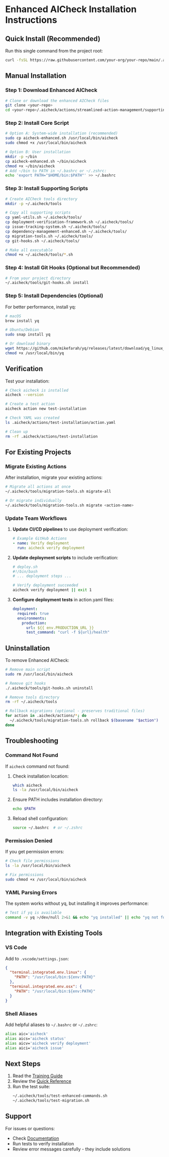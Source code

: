 # Enhanced AICheck Installation Instructions

## Quick Install (Recommended)

Run this single command from the project root:

```bash
curl -fsSL https://raw.githubusercontent.com/your-org/your-repo/main/.aicheck/actions/streamlined-action-management/supporting_docs/install.sh | bash
```

## Manual Installation

### Step 1: Download Enhanced AICheck

```bash
# Clone or download the enhanced AICheck files
git clone <your-repo>
cd <your-repo>/.aicheck/actions/streamlined-action-management/supporting_docs/
```

### Step 2: Install Core Script

```bash
# Option A: System-wide installation (recommended)
sudo cp aicheck-enhanced.sh /usr/local/bin/aicheck
sudo chmod +x /usr/local/bin/aicheck

# Option B: User installation
mkdir -p ~/bin
cp aicheck-enhanced.sh ~/bin/aicheck
chmod +x ~/bin/aicheck
# Add ~/bin to PATH in ~/.bashrc or ~/.zshrc:
echo 'export PATH="$HOME/bin:$PATH"' >> ~/.bashrc
```

### Step 3: Install Supporting Scripts

```bash
# Create AICheck tools directory
mkdir -p ~/.aicheck/tools

# Copy all supporting scripts
cp yaml-utils.sh ~/.aicheck/tools/
cp deployment-verification-framework.sh ~/.aicheck/tools/
cp issue-tracking-system.sh ~/.aicheck/tools/
cp dependency-management-enhanced.sh ~/.aicheck/tools/
cp migration-tools.sh ~/.aicheck/tools/
cp git-hooks.sh ~/.aicheck/tools/

# Make all executable
chmod +x ~/.aicheck/tools/*.sh
```

### Step 4: Install Git Hooks (Optional but Recommended)

```bash
# From your project directory
~/.aicheck/tools/git-hooks.sh install
```

### Step 5: Install Dependencies (Optional)

For better performance, install yq:

```bash
# macOS
brew install yq

# Ubuntu/Debian
sudo snap install yq

# Or download binary
wget https://github.com/mikefarah/yq/releases/latest/download/yq_linux_amd64 -O /usr/local/bin/yq
chmod +x /usr/local/bin/yq
```

## Verification

Test your installation:

```bash
# Check aicheck is installed
aicheck --version

# Create a test action
aicheck action new test-installation

# Check YAML was created
ls .aicheck/actions/test-installation/action.yaml

# Clean up
rm -rf .aicheck/actions/test-installation
```

## For Existing Projects

### Migrate Existing Actions

After installation, migrate your existing actions:

```bash
# Migrate all actions at once
~/.aicheck/tools/migration-tools.sh migrate-all

# Or migrate individually
~/.aicheck/tools/migration-tools.sh migrate <action-name>
```

### Update Team Workflows

1. **Update CI/CD pipelines** to use deployment verification:
   ```yaml
   # Example GitHub Actions
   - name: Verify deployment
     run: aicheck verify deployment
   ```

2. **Update deployment scripts** to include verification:
   ```bash
   # deploy.sh
   #!/bin/bash
   # ... deployment steps ...
   
   # Verify deployment succeeded
   aicheck verify deployment || exit 1
   ```

3. **Configure deployment tests** in action.yaml files:
   ```yaml
   deployment:
     required: true
     environments:
       production:
         url: ${{ env.PRODUCTION_URL }}
         test_command: "curl -f ${url}/health"
   ```

## Uninstallation

To remove Enhanced AICheck:

```bash
# Remove main script
sudo rm /usr/local/bin/aicheck

# Remove git hooks
./.aicheck/tools/git-hooks.sh uninstall

# Remove tools directory
rm -rf ~/.aicheck/tools

# Rollback migrations (optional - preserves traditional files)
for action in .aicheck/actions/*; do
  ~/.aicheck/tools/migration-tools.sh rollback $(basename "$action")
done
```

## Troubleshooting

### Command Not Found

If `aicheck` command not found:

1. Check installation location:
   ```bash
   which aicheck
   ls -la /usr/local/bin/aicheck
   ```

2. Ensure PATH includes installation directory:
   ```bash
   echo $PATH
   ```

3. Reload shell configuration:
   ```bash
   source ~/.bashrc  # or ~/.zshrc
   ```

### Permission Denied

If you get permission errors:

```bash
# Check file permissions
ls -la /usr/local/bin/aicheck

# Fix permissions
sudo chmod +x /usr/local/bin/aicheck
```

### YAML Parsing Errors

The system works without yq, but installing it improves performance:

```bash
# Test if yq is available
command -v yq >/dev/null 2>&1 && echo "yq installed" || echo "yq not found"
```

## Integration with Existing Tools

### VS Code

Add to `.vscode/settings.json`:

```json
{
  "terminal.integrated.env.linux": {
    "PATH": "/usr/local/bin:${env:PATH}"
  },
  "terminal.integrated.env.osx": {
    "PATH": "/usr/local/bin:${env:PATH}"
  }
}
```

### Shell Aliases

Add helpful aliases to `~/.bashrc` or `~/.zshrc`:

```bash
alias aic='aicheck'
alias aics='aicheck status'
alias aicv='aicheck verify deployment'
alias aici='aicheck issue'
```

## Next Steps

1. Read the [Training Guide](TRAINING_GUIDE.md)
2. Review the [Quick Reference](QUICK_REFERENCE.md)
3. Run the test suite:
   ```bash
   ~/.aicheck/tools/test-enhanced-commands.sh
   ~/.aicheck/tools/test-migration.sh
   ```

## Support

For issues or questions:
- Check [Documentation](ENHANCED_AICHECK_DOCUMENTATION.md)
- Run tests to verify installation
- Review error messages carefully - they include solutions